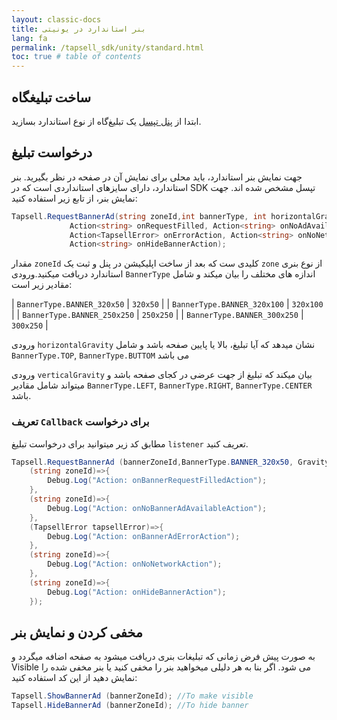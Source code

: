 ```yaml
---
layout: classic-docs
title: بنر استاندارد در یونیتی
lang: fa
permalink: /tapsell_sdk/unity/standard.html
toc: true # table of contents
---
```


## ساخت تبلیغگاه
ابتدا از [پنل تپسل](https://dashboard.tapsell.ir/) یک تبلیغ‌گاه از نوع استاندارد بسازید.


## درخواست تبلیغ
جهت نمایش بنر استاندارد، باید محلی برای نمایش آن در صفحه در نظر بگیرید. بنر استاندارد، دارای سایزهای استانداردی است که در SDK تپسل مشخص شده اند. جهت نمایش بنر، از تابع زیر استفاده کنید:

```c#
Tapsell.RequestBannerAd(string zoneId,int bannerType, int horizontalGravity , int verticalGravity, 
             Action<string> onRequestFilled, Action<string> onNoAdAvailableAction,
             Action<TapsellError> onErrorAction, Action<string> onNoNetworkAction,
             Action<string> onHideBannerAction);
```

مقدار `zoneId` کلیدی ست که بعد از ساخت اپلیکیشن در پنل و ثبت یک `zone` از نوع بنری استاندارد دریافت میکنید.ورودی `BannerType` اندازه های مختلف را بیان میکند و شامل مقادیر زیر است:

| `BannerType.BANNER_320x50` | `320x50` |
| `BannerType.BANNER_320x100` | `320x100` |
| `BannerType.BANNER_250x250` | `250x250` |
| `BannerType.BANNER_300x250` | `300x250` |  
  
ورودی `horizontalGravity` نشان میدهد که آیا تبلیغ، بالا یا پایین صفحه باشد و شامل `BannerType.TOP`, `BannerType.BUTTOM` می باشد  

ورودی `verticalGravity` بیان میکند که تبلیغ از جهت عرضی در کجای صفحه باشد و میتواند شامل مقادیر `BannerType.LEFT`, `BannerType.RIGHT`, `BannerType.CENTER` باشد.


### تعریف `Callback` برای درخواست
مطابق کد زیر میتوانید برای درخواست تبلیغ `listener` تعریف کنید.

```c#
Tapsell.RequestBannerAd (bannerZoneId,BannerType.BANNER_320x50, Gravity.BOTTOM, Gravity.CENTER,
	(string zoneId)=>{
		Debug.Log("Action: onBannerRequestFilledAction");
	},
	(string zoneId)=>{
		Debug.Log("Action: onNoBannerAdAvailableAction");
	},
	(TapsellError tapsellError)=>{
		Debug.Log("Action: onBannerAdErrorAction");
	},
	(string zoneId)=>{
		Debug.Log("Action: onNoNetworkAction");
	}, 
	(string zoneId)=>{
		Debug.Log("Action: onHideBannerAction");
	});
```

## مخفی کردن و نمایش بنر
به صورت پیش فرض زمانی که تبلیغات بنری دریافت میشود به صفحه اضافه میگردد و Visible می شود. اگر بنا به هر دلیلی میخواهید بنر را مخفی کنید یا بنر مخفی شده را نمایش دهید از این کد استفاده کنید:


```java
Tapsell.ShowBannerAd (bannerZoneId); //To make visible
Tapsell.HideBannerAd (bannerZoneId); //To hide banner
```
